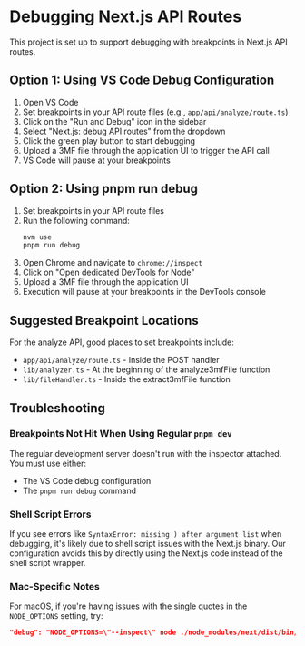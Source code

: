 # Debugging Next.js API Routes

This project is set up to support debugging with breakpoints in Next.js API routes.

## Option 1: Using VS Code Debug Configuration

1. Open VS Code
2. Set breakpoints in your API route files (e.g., `app/api/analyze/route.ts`)
3. Click on the "Run and Debug" icon in the sidebar
4. Select "Next.js: debug API routes" from the dropdown
5. Click the green play button to start debugging
6. Upload a 3MF file through the application UI to trigger the API call
7. VS Code will pause at your breakpoints

## Option 2: Using pnpm run debug

1. Set breakpoints in your API route files
2. Run the following command:
   ```bash
   nvm use
   pnpm run debug
   ```
3. Open Chrome and navigate to `chrome://inspect`
4. Click on "Open dedicated DevTools for Node"
5. Upload a 3MF file through the application UI
6. Execution will pause at your breakpoints in the DevTools console

## Suggested Breakpoint Locations

For the analyze API, good places to set breakpoints include:

- `app/api/analyze/route.ts` - Inside the POST handler
- `lib/analyzer.ts` - At the beginning of the analyze3mfFile function
- `lib/fileHandler.ts` - Inside the extract3mfFile function

## Troubleshooting

### Breakpoints Not Hit When Using Regular `pnpm dev`

The regular development server doesn't run with the inspector attached. You must use either:
- The VS Code debug configuration
- The `pnpm run debug` command

### Shell Script Errors

If you see errors like `SyntaxError: missing ) after argument list` when debugging, it's likely due to shell script issues with the Next.js binary. Our configuration avoids this by directly using the Next.js code instead of the shell script wrapper.

### Mac-Specific Notes

For macOS, if you're having issues with the single quotes in the `NODE_OPTIONS` setting, try:
```json
"debug": "NODE_OPTIONS=\"--inspect\" node ./node_modules/next/dist/bin/next dev"
```